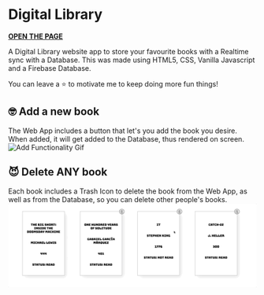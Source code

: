 # Digital Library
__[OPEN THE PAGE](https://1063551.github.io/Digital-Library/)__

A Digital Library website app to store your favourite books with a Realtime sync with a Database.
This was made using HTML5, CSS, Vanilla Javascript and a Firebase Database.

You can leave a ⭐️ to motivate me to keep doing more fun things!

## 🤓 Add a new book
The Web App includes a button that let's you add the book you desire. When added, it will get added to the Database, thus rendered on screen.
![Add Functionality Gif](demo/add.gif)

## 😈 Delete ANY book
Each book includes a Trash Icon to delete the book from the Web App, as well as from the Database, so you can delete other people's books.
![Delete Functionality Gif](demo/del.gif)
